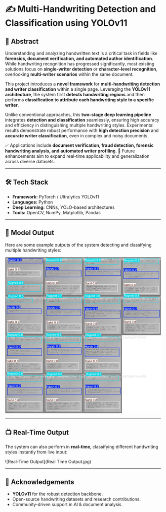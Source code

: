 # ✍️ Multi-Handwriting Detection and Classification using YOLOv11

## 📌 Abstract

Understanding and analyzing handwritten text is a critical task in fields like **forensics, document verification, and automated author identification**. While handwriting recognition has progressed significantly, most existing solutions focus on **single-writer detection** or **character-level recognition**, overlooking **multi-writer scenarios** within the same document.

This project introduces a **novel framework** for **multi-handwriting detection and writer classification** within a single page. Leveraging the **YOLOv11 architecture**, the system first **detects handwriting regions** and then performs **classification to attribute each handwriting style to a specific writer**.

Unlike conventional approaches, this **two-stage deep learning pipeline** integrates **detection and classification** seamlessly, ensuring high accuracy and efficiency in distinguishing multiple handwriting styles. Experimental results demonstrate robust performance with **high detection precision** and **accurate writer classification**, even in complex and noisy documents.

✅ Applications include **document verification, fraud detection, forensic handwriting analysis, and automated writer profiling**.
🚀 Future enhancements aim to expand real-time applicability and generalization across diverse datasets.

---

## 🛠 Tech Stack

* **Framework:** PyTorch / Ultralytics YOLOv11
* **Languages:** Python
* **Deep Learning:** CNNs, YOLO-based architectures
* **Tools:** OpenCV, NumPy, Matplotlib, Pandas

---

## 📸 Model Output

Here are some example outputs of the system detecting and classifying multiple handwriting styles:

![Model Output](Output.png)

---

## 📺 Real-Time Output

The system can also perform in **real-time**, classifying different handwriting styles instantly from live input:

![Real-Time Output](Real Time Output.jpg)

---

## 🌟 Acknowledgements

* **YOLOv11** for the robust detection backbone.
* Open-source handwriting datasets and research contributions.
* Community-driven support in AI & document analysis.
